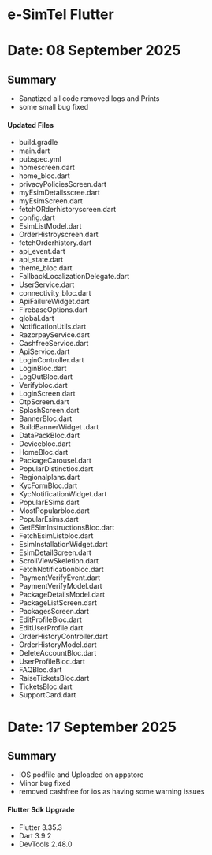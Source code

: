 # e-SimTel Flutter

# Date: 08 September 2025

## Summary

- Sanatized all code removed logs and Prints
- some small bug fixed

#### Updated Files

- build.gradle
- main.dart
- pubspec.yml
- homescreen.dart
- home_bloc.dart
- privacyPoliciesScreen.dart
- myEsimDetailsscree.dart
- myEsimScreen.dart
- fetchORderhistoryscreen.dart
- config.dart
- EsimListModel.dart
- OrderHistroyscreen.dart
- fetchOrderhistory.dart
- api_event.dart
- api_state.dart
- theme_bloc.dart
- FallbackLocalizationDelegate.dart
- UserService.dart
- connectivity_bloc.dart
- ApiFailureWidget.dart
- FirebaseOptions.dart
- global.dart
- NotificationUtils.dart
- RazorpayService.dart
- CashfreeService.dart
- ApiService.dart
- LoginController.dart
- LoginBloc.dart
- LogOutBloc.dart
- Verifybloc.dart
- LoginScreen.dart
- OtpScreen.dart
- SplashScreen.dart
- BannerBloc.dart
- BuildBannerWidget .dart
- DataPackBloc.dart
- Devicebloc.dart
- HomeBloc.dart
- PackageCarousel.dart
- PopularDistinctios.dart
- Regionalplans.dart
- KycFormBloc.dart
- KycNotificationWidget.dart
- PopularESims.dart
- MostPopularbloc.dart
- PopularEsims.dart
- GetESimInstructionsBloc.dart
- FetchEsimListbloc.dart
- EsimInstallationWidget.dart
- EsimDetailScreen.dart
- ScrollViewSkeletion.dart
- FetchNotificationbloc.dart
- PaymentVerifyEvent.dart
- PaymentVerifyModel.dart
- PackageDetailsModel.dart
- PackageListScreen.dart
- PackagesScreen.dart
- EditProfileBloc.dart
- EditUserProfile.dart
- OrderHistoryController.dart
- OrderHistoryModel.dart
- DeleteAccountBloc.dart
- UserProfileBloc.dart
- FAQBloc.dart
- RaiseTicketsBloc.dart
- TicketsBloc.dart
- SupportCard.dart

# Date: 17 September 2025

## Summary

- IOS podfile and Uploaded on appstore
- Minor bug fixed
- removed cashfree for ios as having some warning issues

#### Flutter Sdk Upgrade

- Flutter 3.35.3
- Dart 3.9.2
- DevTools 2.48.0
